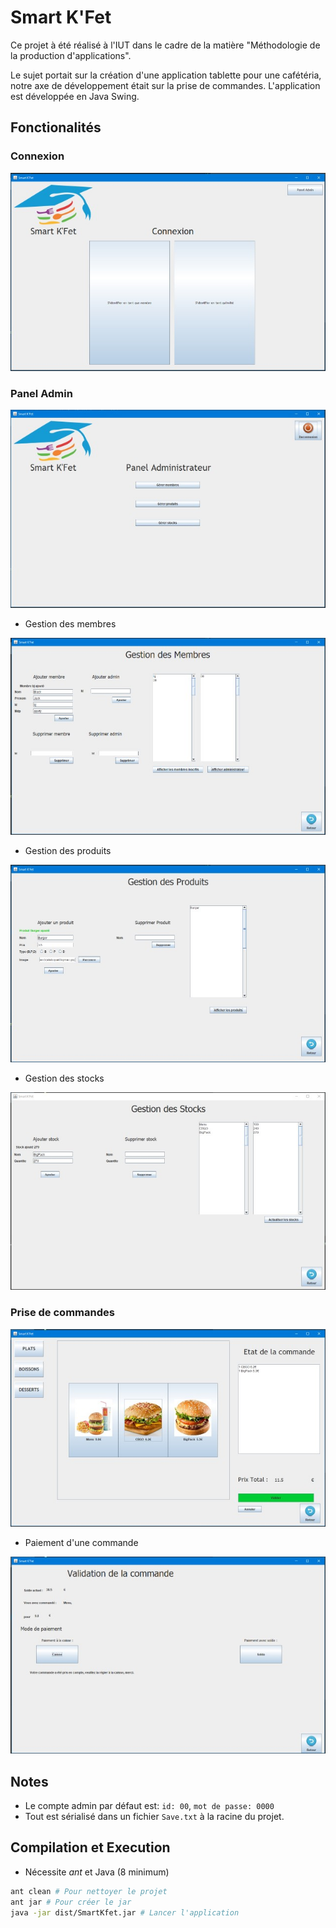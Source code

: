 # Smart K'Fet

Ce projet à été réalisé à l'IUT dans le cadre de la matière "Méthodologie de la production d'applications".

Le sujet portait sur la création d'une application tablette pour une cafétéria, notre axe de développement était sur la prise de commandes.
L'application est développée en Java Swing.

## Fonctionalités

### Connexion

![Connexion](/doc/SmartKfet_Login.jpg)

### Panel Admin

![Panel Admin](/doc/SmartKfet_Panel_Admin.jpg)

- Gestion des membres

![Gestion des membres](/doc/SmartKfet_Panel_Member.jpg)

- Gestion des produits

![Gestion des produits](/doc/SmartKfet_Panel_Products.jpg)

- Gestion des stocks

![Gestion des stocks](/doc/SmartKfet_Panel_Stocks.jpg)

### Prise de commandes

![Prise de commandes](/doc/SmartKfet_Order_Taking.jpg)

- Paiement d'une commande

![Paiement d'une commande](/doc/SmartKfet_Order_Validation.jpg)

## Notes

- Le compte admin par défaut est: ``id: 00``, ``mot de passe: 0000``
- Tout est sérialisé dans un fichier ```Save.txt``` à la racine du projet.

## Compilation et Execution

- Nécessite *ant* et Java (8 minimum)

```bash
ant clean # Pour nettoyer le projet
ant jar # Pour créer le jar
java -jar dist/SmartKfet.jar # Lancer l'application
```